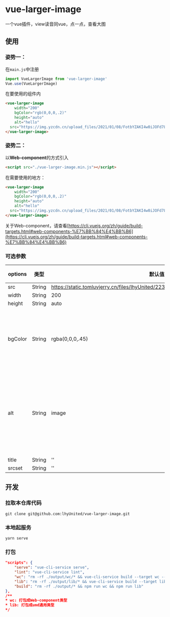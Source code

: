 # vue-larger-image
一个vue插件，view读音同vue，点一点，查看大图
  

## 使用
### 姿势一：

在`main.js`中注册
```js
import VueLargerImage from 'vue-larger-image'
Vue.use(VueLargerImage)
```

在要使用的组件内

```html
<vue-larger-image
	width="200"
	bgColor="rgb(0,0,0,.2)"
	height="auto"
	alt="hello"
  src="https://img.yzcdn.cn/upload_files/2021/01/08/FotbYZAKI4w0iJOFd7LXGV6HLxJW.png">
</vue-larger-image>
```

### 姿势二：
以**Web-component**的方式引入
```html
<script src="./vue-larger-image.min.js"></script>
```
在需要使用的地方：
```html
<vue-larger-image
	width="200"
	bgColor="rgb(0,0,0,.2)"
	height="auto"
	alt="hello"
  src="https://img.yzcdn.cn/upload_files/2021/01/08/FotbYZAKI4w0iJOFd7LXGV6HLxJW.png">
</vue-larger-image>
```

关于Web-component，请查看[https://cli.vuejs.org/zh/guide/build-targets.html#web-components-%E7%BB%84%E4%BB%B6](https://cli.vuejs.org/zh/guide/build-targets.html#web-components-%E7%BB%84%E4%BB%B6)

### 可选参数
| options | 类型 | 默认值 | 说明|
|--|--|--|--|
| src | String | https://static.tomluvjerry.cn/files/lhyUnited/2236da75b7fba3b3ff6380242166e9b3.jpg |
| width | String | 200 |
| height | String | auto |
|bgColor|String|rgba(0,0,0,.45)|遮罩层的背景颜色 |
| alt | String | image |图片加载出错显示的文字|
| title | String |''|
|srcset| String | '' |

## 开发
### 拉取本仓库代码
```shell
git clone git@github.com:lhyUnited/vue-larger-image.git
```

### 本地起服务
```shell
yarn serve
```

### 打包
```json
"scripts": {
	"serve": "vue-cli-service serve",
	"lint": "vue-cli-service lint",
	"wc": "rm -rf ./output/wc/* && vue-cli-service build --target wc --name vue-larger-image --dest output/wc VueLargerImage/src/index.vue",
	"lib": "rm -rf ./output/lib/* && vue-cli-service build --target lib --name vue-larger-image --dest output/lib ./VueLargerImage/index.js",
	"build": "rm -rf ./output/* && npm run wc && npm run lib"
},
/** 
* wc: 打包成Web-component类型
* lib: 打包成umd通用类型
*/
```

